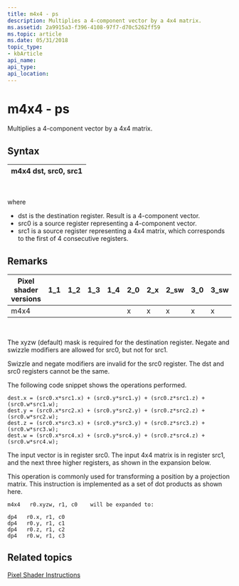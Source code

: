 ```yaml
---
title: m4x4 - ps
description: Multiplies a 4-component vector by a 4x4 matrix.
ms.assetid: 2a9915a3-f396-4108-97f7-d70c5262ff59
ms.topic: article
ms.date: 05/31/2018
topic_type: 
- kbArticle
api_name: 
api_type: 
api_location: 
---
```


# m4x4 - ps

Multiplies a 4-component vector by a 4x4 matrix.

## Syntax



| m4x4 dst, src0, src1 |
|----------------------|



 

where

-   dst is the destination register. Result is a 4-component vector.
-   src0 is a source register representing a 4-component vector.
-   src1 is a source register representing a 4x4 matrix, which corresponds to the first of 4 consecutive registers.

## Remarks



| Pixel shader versions | 1\_1 | 1\_2 | 1\_3 | 1\_4 | 2\_0 | 2\_x | 2\_sw | 3\_0 | 3\_sw |
|-----------------------|------|------|------|------|------|------|-------|------|-------|
| m4x4                  |      |      |      |      | x    | x    | x     | x    | x     |



 

The xyzw (default) mask is required for the destination register. Negate and swizzle modifiers are allowed for src0, but not for src1.

Swizzle and negate modifiers are invalid for the src0 register. The dst and src0 registers cannot be the same.

The following code snippet shows the operations performed.


```
dest.x = (src0.x*src1.x) + (src0.y*src1.y) + (src0.z*src1.z) + (src0.w*src1.w);
dest.y = (src0.x*src2.x) + (src0.y*src2.y) + (src0.z*src2.z) + (src0.w*src2.w);
dest.z = (src0.x*src3.x) + (src0.y*src3.y) + (src0.z*src3.z) + (src0.w*src3.w);
dest.w = (src0.x*src4.x) + (src0.y*src4.y) + (src0.z*src4.z) + (src0.w*src4.w);
```



The input vector is in register src0. The input 4x4 matrix is in register src1, and the next three higher registers, as shown in the expansion below.

This operation is commonly used for transforming a position by a projection matrix. This instruction is implemented as a set of dot products as shown here.


```
m4x4   r0.xyzw, r1, c0    will be expanded to:

dp4   r0.x, r1, c0
dp4   r0.y, r1, c1
dp4   r0.z, r1, c2
dp4   r0.w, r1, c3
```



## Related topics

<dl> <dt>

[Pixel Shader Instructions](dx9-graphics-reference-asm-ps-instructions.md)
</dt> </dl>

 

 




